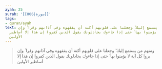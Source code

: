 ```yaml
---
ayah: 25
surah: '[[006|سورة]]'
tags:
- quran/ayah
text: ومنهم من يستمع إليك ۖ وجعلنا على قلوبهم أكنة أن يفقهوه وفي آذانهم وقرا ۚ وإن
  يروا كل آية لا يؤمنوا بها ۚ حتى إذا جاءوك يجادلونك يقول الذين كفروا إن هذا إلا أساطير
  الأولين
---
```

> ومنهم من يستمع إليك ۖ وجعلنا على قلوبهم أكنة أن يفقهوه وفي آذانهم وقرا ۚ وإن يروا كل آية لا يؤمنوا بها ۚ حتى إذا جاءوك يجادلونك يقول الذين كفروا إن هذا إلا أساطير الأولين
